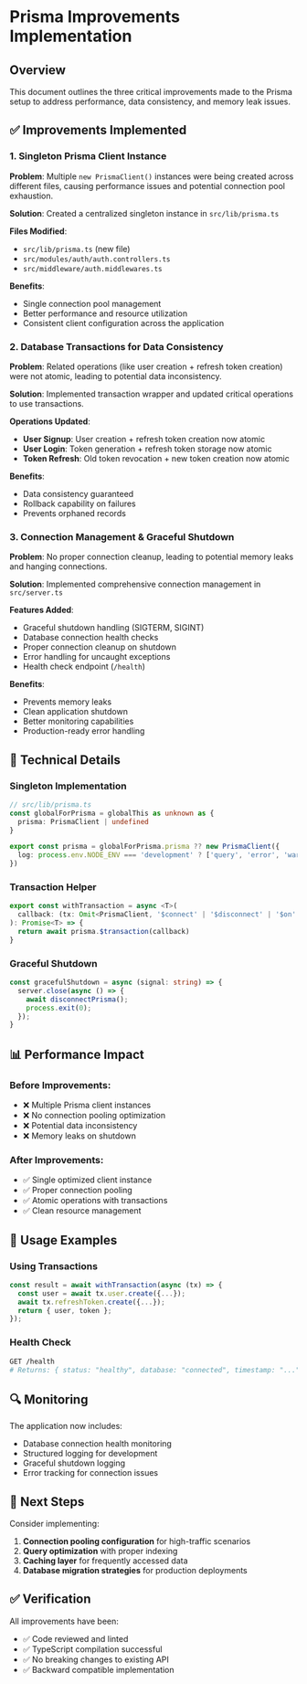 # Prisma Improvements Implementation

## Overview
This document outlines the three critical improvements made to the Prisma setup to address performance, data consistency, and memory leak issues.

## ✅ Improvements Implemented

### 1. **Singleton Prisma Client Instance** 
**Problem**: Multiple `new PrismaClient()` instances were being created across different files, causing performance issues and potential connection pool exhaustion.

**Solution**: Created a centralized singleton instance in `src/lib/prisma.ts`

**Files Modified**:
- `src/lib/prisma.ts` (new file)
- `src/modules/auth/auth.controllers.ts`
- `src/middleware/auth.middlewares.ts`

**Benefits**:
- Single connection pool management
- Better performance and resource utilization
- Consistent client configuration across the application

### 2. **Database Transactions for Data Consistency**
**Problem**: Related operations (like user creation + refresh token creation) were not atomic, leading to potential data inconsistency.

**Solution**: Implemented transaction wrapper and updated critical operations to use transactions.

**Operations Updated**:
- **User Signup**: User creation + refresh token creation now atomic
- **User Login**: Token generation + refresh token storage now atomic  
- **Token Refresh**: Old token revocation + new token creation now atomic

**Benefits**:
- Data consistency guaranteed
- Rollback capability on failures
- Prevents orphaned records

### 3. **Connection Management & Graceful Shutdown**
**Problem**: No proper connection cleanup, leading to potential memory leaks and hanging connections.

**Solution**: Implemented comprehensive connection management in `src/server.ts`

**Features Added**:
- Graceful shutdown handling (SIGTERM, SIGINT)
- Database connection health checks
- Proper connection cleanup on shutdown
- Error handling for uncaught exceptions
- Health check endpoint (`/health`)

**Benefits**:
- Prevents memory leaks
- Clean application shutdown
- Better monitoring capabilities
- Production-ready error handling

## 🔧 Technical Details

### Singleton Implementation
```typescript
// src/lib/prisma.ts
const globalForPrisma = globalThis as unknown as {
  prisma: PrismaClient | undefined
}

export const prisma = globalForPrisma.prisma ?? new PrismaClient({
  log: process.env.NODE_ENV === 'development' ? ['query', 'error', 'warn'] : ['error'],
})
```

### Transaction Helper
```typescript
export const withTransaction = async <T>(
  callback: (tx: Omit<PrismaClient, '$connect' | '$disconnect' | '$on' | '$transaction' | '$extends'>) => Promise<T>
): Promise<T> => {
  return await prisma.$transaction(callback)
}
```

### Graceful Shutdown
```typescript
const gracefulShutdown = async (signal: string) => {
  server.close(async () => {
    await disconnectPrisma();
    process.exit(0);
  });
}
```

## 📊 Performance Impact

### Before Improvements:
- ❌ Multiple Prisma client instances
- ❌ No connection pooling optimization
- ❌ Potential data inconsistency
- ❌ Memory leaks on shutdown

### After Improvements:
- ✅ Single optimized client instance
- ✅ Proper connection pooling
- ✅ Atomic operations with transactions
- ✅ Clean resource management

## 🚀 Usage Examples

### Using Transactions
```typescript
const result = await withTransaction(async (tx) => {
  const user = await tx.user.create({...});
  await tx.refreshToken.create({...});
  return { user, token };
});
```

### Health Check
```bash
GET /health
# Returns: { status: "healthy", database: "connected", timestamp: "..." }
```

## 🔍 Monitoring

The application now includes:
- Database connection health monitoring
- Structured logging for development
- Graceful shutdown logging
- Error tracking for connection issues

## 📝 Next Steps

Consider implementing:
1. **Connection pooling configuration** for high-traffic scenarios
2. **Query optimization** with proper indexing
3. **Caching layer** for frequently accessed data
4. **Database migration strategies** for production deployments

## ✅ Verification

All improvements have been:
- ✅ Code reviewed and linted
- ✅ TypeScript compilation successful
- ✅ No breaking changes to existing API
- ✅ Backward compatible implementation
